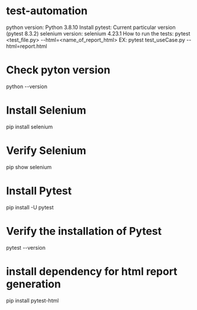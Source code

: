 # test-automation

python version: Python 3.8.10
Install pytest: Current particular version (pytest 8.3.2)
selenium version: selenium  4.23.1
How to run the  tests: pytest <test_file.py> --html=<name_of_report_html>
EX: pytest test_useCase.py --html=report.html

# Check pyton version
python --version

# Install Selenium
pip install selenium

# Verify Selenium
pip show selenium

# Install Pytest
pip install -U pytest

# Verify the installation of Pytest
pytest --version

# install dependency for html report generation 
pip install pytest-html
